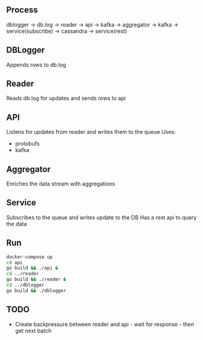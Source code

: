 ## Process

dblogger -> db.log -> reader -> api -> kafka -> aggregator -> kafka -> service(subscribe) -> cassandra -> service(rest)

## DBLogger

Appends rows to db.log

## Reader

Reads db.log for updates and sends rows to api

## API

Listens for updates from reader and writes them to the queue
Uses:

* protobufs
* kafka

## Aggregator

Enriches the data stream with aggregations

## Service

Subscribes to the queue and writes update to the DB
Has a rest api to query the data

## Run

```bash
docker-compose up
cd api
go build && ./api &
cd ../reader
go build && ./reader &
cd ../dblogger
go build && ./dblogger
```

## TODO

* Create backpressure between reader and api - wait for response - then get next batch
